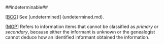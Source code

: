 ##indeterminable##

\[[BCG](SOURCES.md#BCG)\] See [undetermined] (undetermined.md).

\[[MGP](SOURCES.md#MGP)\] Refers to information items that cannot be classified as *primary* or *secondary*, because either the informant is unknown or the genealogist cannot deduce how an identified informant obtained the information.
